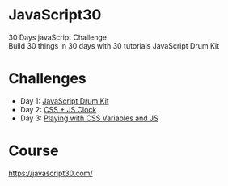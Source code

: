 # JavaScript30
30 Days javaScript Challenge</br>
Build 30 things in 30 days with 30 tutorials
JavaScript Drum Kit 
# Challenges
- Day 1: [JavaScript Drum Kit](https://drumkitjavascript.netlify.app/)
- Day 2: [CSS + JS Clock](https://cssandjsclock.netlify.app/)
- Day 3: [Playing with CSS Variables and JS](https://updatecssswithjs.netlify.app/)

# Course
https://javascript30.com/
